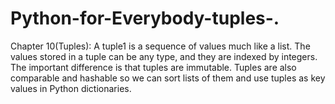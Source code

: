 # Python-for-Everybody-tuples-.
Chapter 10(Tuples):
A tuple1 is a sequence of values much like a list. The values stored in a tuple can
be any type, and they are indexed by integers. The important difference is that
tuples are immutable. Tuples are also comparable and hashable so we can sort lists
of them and use tuples as key values in Python dictionaries.

